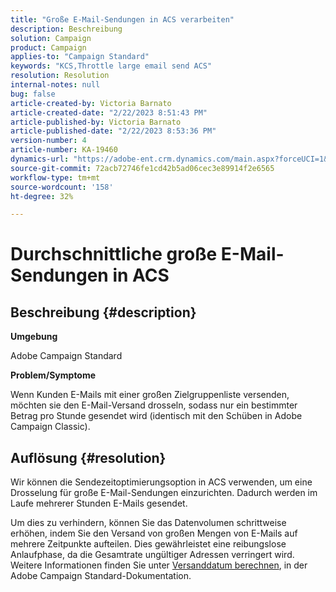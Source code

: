 ```yaml
---
title: "Große E-Mail-Sendungen in ACS verarbeiten"
description: Beschreibung
solution: Campaign
product: Campaign
applies-to: "Campaign Standard"
keywords: "KCS,Throttle large email send ACS"
resolution: Resolution
internal-notes: null
bug: false
article-created-by: Victoria Barnato
article-created-date: "2/22/2023 8:51:43 PM"
article-published-by: Victoria Barnato
article-published-date: "2/22/2023 8:53:36 PM"
version-number: 4
article-number: KA-19460
dynamics-url: "https://adobe-ent.crm.dynamics.com/main.aspx?forceUCI=1&pagetype=entityrecord&etn=knowledgearticle&id=bdc8afb4-f2b2-ed11-83fe-6045bd0067ea"
source-git-commit: 72acb72746fe1cd42b5ad06cec3e89914f2e6565
workflow-type: tm+mt
source-wordcount: '158'
ht-degree: 32%

---
```


# Durchschnittliche große E-Mail-Sendungen in ACS

## Beschreibung {#description}


<b>Umgebung</b>

Adobe Campaign Standard

<b>Problem/Symptome</b>

Wenn Kunden E-Mails mit einer großen Zielgruppenliste versenden, möchten sie den E-Mail-Versand drosseln, sodass nur ein bestimmter Betrag pro Stunde gesendet wird (identisch mit den Schüben in Adobe Campaign Classic).


## Auflösung {#resolution}


Wir können die Sendezeitoptimierungsoption in ACS verwenden, um eine Drosselung für große E-Mail-Sendungen einzurichten. Dadurch werden im Laufe mehrerer Stunden E-Mails gesendet.

Um dies zu verhindern, können Sie das Datenvolumen schrittweise erhöhen, indem Sie den Versand von großen Mengen von E-Mails auf mehrere Zeitpunkte aufteilen. Dies gewährleistet eine reibungslose Anlaufphase, da die Gesamtrate ungültiger Adressen verringert wird. Weitere Informationen finden Sie unter [Versanddatum berechnen](https://experienceleague.adobe.com/docs/campaign-standard/using/testing-and-sending/scheduling-messages/computing-the-sending-date.html), in der Adobe Campaign Standard-Dokumentation.


